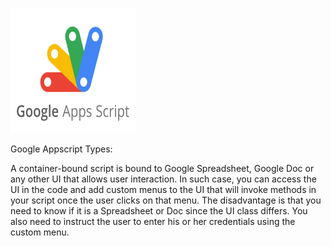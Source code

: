 <p align="Left">
  <img src="./images/create-a-google-apps-script.jpeg" width="200" height="200">

</p>

Google Appscript Types:

A container-bound script is bound to Google Spreadsheet, Google Doc or any other UI that allows user interaction. In such case, you can access the UI in the code and add custom menus to the UI that will invoke methods in your script once the user clicks on that menu. The disadvantage is that you need to know if it is a Spreadsheet or Doc since the UI class differs. You also need to instruct the user to enter his or her credentials using the custom menu. 
